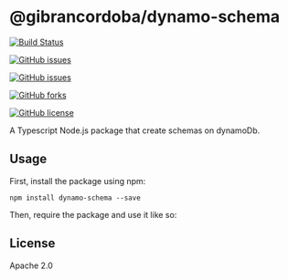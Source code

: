 # @gibrancordoba/dynamo-schema

[![Build Status](https://travis-ci.com/gibrancordoba/dynamodb-schema.svg?branch=master)](https://travis-ci.com/gibrancordoba/dynamodb-schema)

[![GitHub issues](https://img.shields.io/github/issues/gibrancordoba/dynamodb-schema.svg)](https://github.com/gibrancordoba/dynamodb-schema/issues)

[![GitHub issues](https://img.shields.io/github/issues/gibrancordoba/dynamodb-schema.svg)](https://github.com/gibrancordoba/dynamodb-schema/issues)

[![GitHub forks](https://img.shields.io/github/forks/gibrancordoba/dynamodb-schema.svg)](https://github.com/gibrancordoba/dynamodb-schema/network)

[![GitHub license](https://img.shields.io/github/license/gibrancordoba/dynamodb-schema.svg)](https://github.com/gibrancordoba/dynamodb-schema/blob/master/license.md)

A Typescript Node.js package that create schemas on dynamoDb.

## Usage

First, install the package using npm:

    npm install dynamo-schema --save

Then, require the package and use it like so:



    

## License

Apache 2.0
